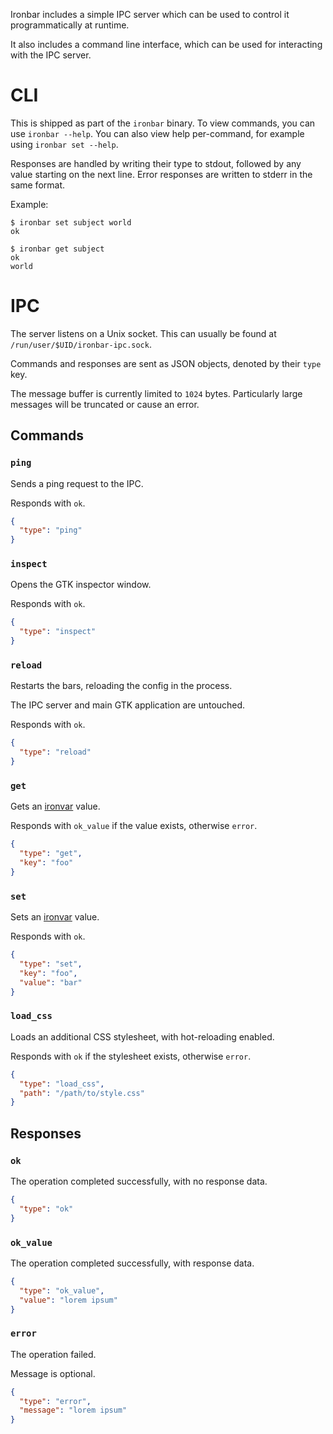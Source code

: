Ironbar includes a simple IPC server which can be used to control it programmatically at runtime.

It also includes a command line interface, which can be used for interacting with the IPC server.

# CLI

This is shipped as part of the `ironbar` binary. To view commands, you can use `ironbar --help`. 
You can also view help per-command, for example using `ironbar set --help`.

Responses are handled by writing their type to stdout, followed by any value starting on the next line.
Error responses are written to stderr in the same format.

Example:

```shell
$ ironbar set subject world
ok

$ ironbar get subject
ok
world
```

# IPC

The server listens on a Unix socket. 
This can usually be found at `/run/user/$UID/ironbar-ipc.sock`.

Commands and responses are sent as JSON objects, denoted by their `type` key.

The message buffer is currently limited to `1024` bytes. 
Particularly large messages will be truncated or cause an error.

## Commands

### `ping`

Sends a ping request to the IPC.

Responds with `ok`.

```json
{
  "type": "ping"
}
```

### `inspect`

Opens the GTK inspector window.

Responds with `ok`.

```json
{
  "type": "inspect"
}
```

### `reload`

Restarts the bars, reloading the config in the process.

The IPC server and main GTK application are untouched.

Responds with `ok`.

```json
{
  "type": "reload"
}
```

### `get`

Gets an [ironvar](ironvars) value.

Responds with `ok_value` if the value exists, otherwise `error`.

```json
{
  "type": "get",
  "key": "foo"
}
```

### `set`

Sets an [ironvar](ironvars) value.

Responds with `ok`.

```json
{
  "type": "set",
  "key": "foo",
  "value": "bar"
}
```

### `load_css`

Loads an additional CSS stylesheet, with hot-reloading enabled.

Responds with `ok` if the stylesheet exists, otherwise `error`.

```json
{
  "type": "load_css",
  "path": "/path/to/style.css"
}
```

## Responses

### `ok`

The operation completed successfully, with no response data.

```json
{
  "type": "ok"
}
```

### `ok_value`

The operation completed successfully, with response data.

```json
{
  "type": "ok_value",
  "value": "lorem ipsum"
}
```

### `error`

The operation failed.

Message is optional.

```json
{
  "type": "error",
  "message": "lorem ipsum"
}
```